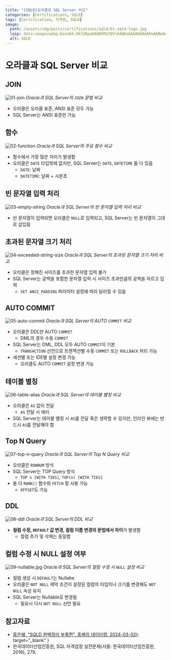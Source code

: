 ```yaml
---
title: "[SQLD]오라클과 SQL Server 비교"
categories: [Certifications, SQLD]
tags: [Certification, 자격증, SQLD]
image:
  path: /assets/img/posts/certifications/sqld/01-sqld-logo.jpg
  lqip: data:image/webp;base64,UklGRpoAAABXRUJQVlA4WAoAAAAQAAAADwAABwAAQUxQSDIAAAARL0AmbZurmr57yyIiqE8oiG0bejIYEQTgqiDA9vqnsUSI6H+oAERp2HZ65qP/VIAWAFZQOCBCAAAA8AEAnQEqEAAIAAVAfCWkAALp8sF8rgRgAP7o9FDvMCkMde9PK7euH5M1m6VWoDXf2FkP3BqV0ZYbO6NA/VFIAAAA
  alt: SQLD
---
```


# 오라클과 SQL Server 비교

## JOIN

![01-join](/assets/img/posts/certifications/sqld/comparison-between-oracle-and-sql-server/01-join.jpg)
*Oracle과 SQL Server의 `JOIN` 문법 비교*

- 오라클은 오라클 표준, ANSI 표준 모두 가능
- SQL Server는 ANSI 표준만 가능

## 함수

![02-function](/assets/img/posts/certifications/sqld/comparison-between-oracle-and-sql-server/02-function.jpg)
*Oracle과 SQL Server의 주요 함수 비교*

- 함수에서 가장 많은 차이가 발생함
- 오라클은 `DATE` 타입밖에 없지만, SQL Server는 `DATE`, `DATETIME` 둘 다 있음
	+ `DATE`: 날짜
	+ `DATETIME`: 날짜 + 시분초

## 빈 문자열 입력 처리

![03-empty-string](/assets/img/posts/certifications/sqld/comparison-between-oracle-and-sql-server/03-empty-string.jpg)
*Oracle과 SQL Server의 빈 문자열 입력 처리 비교*

- 빈 문자열이 입력되면 오라클은 `NULL`로 입력되고, SQL Server는 빈 문자열이 그대로 삽입됨

## 초과된 문자열 크기 처리

![04-exceeded-string-size](/assets/img/posts/certifications/sqld/comparison-between-oracle-and-sql-server/04-exceeded-string-size.jpg)
*Oracle과 SQL Server의 초과된 문자열 크기 처리 비교*

- 오라클은 정해진 사이즈를 초과한 문자열 입력 불가
- SQL Server는 공백을 포함한 문자열 입력 시 사이즈 초과만큼의 공백을 자르고 입력
	+ `SET ANSI_PADDING` 파라미터 설정에 따라 달라질 수 있음

## AUTO COMMIT


![05-auto-commit](/assets/img/posts/certifications/sqld/comparison-between-oracle-and-sql-server/05-auto-commit.jpg)
*Oracle과 SQL Server의 AUTO `COMMIT` 비교*

- 오라클은 DDL만 AUTO `COMMIT`
	+ DML의 경우 수동 `COMMIT`
- SQL Server는 DML, DDL 모두 AUTO `COMMIT`이 기본
	+ `TRANSACTION` 선언으로 트랜젝션별 수동 `COMMIT` 또는 `ROLLBACK` 처리 가능
- 세션별 또는 IDE별 설정 변경 가능
	+ 오라클도 AUTO `COMMIT` 설정 변경 가능

## 테이블 별칭

![06-table-alias](/assets/img/posts/certifications/sqld/comparison-between-oracle-and-sql-server/06-table-alias.jpg)
*Oracle과 SQL Server의 테이블 별칭 비교*

- 오라클은 `AS` 없이 전달
	+ `AS` 전달 시 에러
- SQL Server는 테이블 별칭 시 `AS`를 전달 혹은 생략할 수 있지만, 인라인 뷰에는 반드시 `AS`를 전달해야 함

## Top N Query

![07-top-n-query](/assets/img/posts/certifications/sqld/comparison-between-oracle-and-sql-server/07-top-n-query.jpg)
*Oracle과 SQL Server의 Top N Query 비교*

- 오라클은 `ROWNUM` 방식
- SQL Server는 TOP Query 방식
	+ `TOP n [WITH TIES]`, `TOP(n) [WITH TIES]`
- 둘 다 `RANK()` 함수와 `FETCH` 절 사용 가능
	+ `OFFSET`도 가능

## DDL

![08-ddl](/assets/img/posts/certifications/sqld/comparison-between-oracle-and-sql-server/08-ddl.jpg)
*Oracle과 SQL Server의 DDL 비교*

- **컬럼 수정, `DEFAULT` 값 변경, 컬럼 이름 변경의 문법에서 차이**가 발생함
	+ 컬럼 추가 및 삭제는 동일함

## 컬럼 수정 시 NULL 설정 여부

![09-nullable.jpg](/assets/img/posts/certifications/sqld/comparison-between-oracle-and-sql-server/09-nullable.jpg)
*Oracle과 SQL Server의 컬럼 수정 시 `NULL` 설정 비교*

- 컬럼 생성 시 `DEFAULT`는 Nullabe
- 오라클은 `NOT NULL` 제약 조건이 설정된 컬럼의 타입이나 크기를 변경해도 `NOT NULL` 속성 유지
- SQL Server는 Nullable로 변경됨
	+ 필요시 다시 `NOT NULL` 선언 필요

## 참고자료

- [홍은혜, "SQLD 완벽정리 부록편", 홍쌤의 데이터랩, 2024-03-02](https://www.youtube.com/watch?v=ovGGaIGL2Ys&list=PLbflMVhwy2jPIAzArCK90mqFlTtndFigS&index=5){: target="_blank" }
- 한국데이터산업진흥원, SQL 자격검정 실전문제(서울: 한국데이터산업진흥원, 2016), 279.